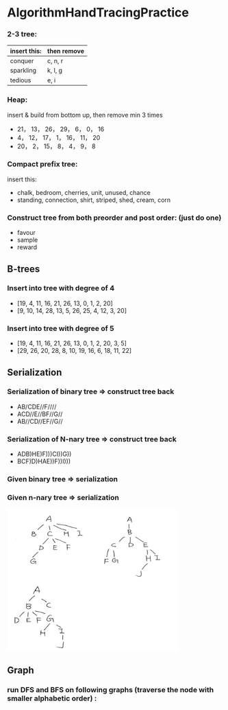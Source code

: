 # AlgorithmHandTracingPractice

### 2-3 tree:
|insert this: |                	then remove|
|---|---|
|conquer      		|	c, n, r|
|sparkling|                      k, l, g|
|tedious|				e, i|

### Heap:
insert & build from bottom up, then remove min 3 times	
- 21， 13， 26， 29， 6， 0， 16
- 4， 12， 17， 1， 16， 11， 20
- 20， 2， 15， 8， 4， 9， 8

### Compact prefix tree:
insert this:

- chalk, bedroom, cherries, unit, unused, chance
- standing, connection, shirt, striped, shed, cream, corn

### Construct tree from both preorder and post order: (just do one) 
- favour
- sample
- reward

## B-trees
### Insert into tree with degree of 4
- [19, 4, 11, 16, 21, 26, 13, 0, 1, 2, 20]
- [9, 10, 14, 28, 13, 5, 26, 25, 4, 12, 3, 20]

### Insert into tree with degree of 5
- [19, 4, 11, 16, 21, 26, 13, 0, 1, 2, 20, 3, 5]
- [29, 26, 20, 28, 8, 10, 19, 16, 6, 18, 11, 22]

## Serialization
### Serialization of binary tree => construct tree back
- AB/CDE//F////
- ACD//E//BF//G//
- AB//CD//EF//G//

### Serialization of N-nary tree => construct tree back
- ADB)HE)F)))CI))G))
- BCF)D)HAE))F))I)))

### Given binary tree => serialization


### Given n-nary tree => serialization
<img src="https://github.com/mialsy/AlgorithmHandTracingPractice/blob/master/Screen%20Shot%202021-04-25%20at%208.10.33%20PM.png" width="400" title="n-ary tree">

## Graph
### run DFS and BFS on following graphs (traverse the node with smaller alphabetic order) : 
